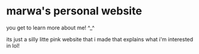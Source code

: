 # marwa's personal website
you get to learn more about me! ^_^

its just a silly litte pink website that i made that explains what i'm interested in lol!
